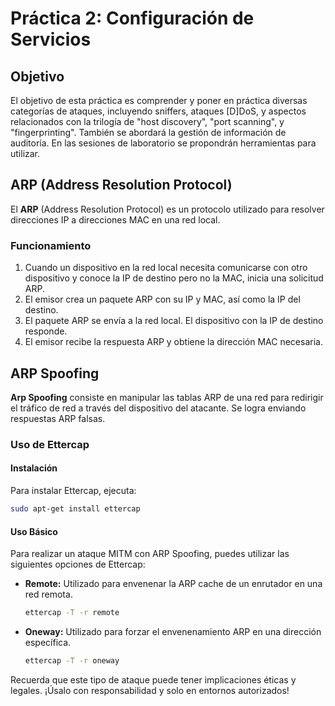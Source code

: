 # Práctica 2: Configuración de Servicios

## Objetivo
El objetivo de esta práctica es comprender y poner en práctica diversas categorías de ataques, incluyendo sniffers, ataques [D]DoS, y aspectos relacionados con la trilogía de "host discovery", "port scanning", y "fingerprinting". También se abordará la gestión de información de auditoría. En las sesiones de laboratorio se propondrán herramientas para utilizar.

## ARP (Address Resolution Protocol)

El **ARP** (Address Resolution Protocol) es un protocolo utilizado para resolver direcciones IP a direcciones MAC en una red local.

### Funcionamiento

1. Cuando un dispositivo en la red local necesita comunicarse con otro dispositivo y conoce la IP de destino pero no la MAC, inicia una solicitud ARP.
2. El emisor crea un paquete ARP con su IP y MAC, así como la IP del destino.
3. El paquete ARP se envía a la red local. El dispositivo con la IP de destino responde.
4. El emisor recibe la respuesta ARP y obtiene la dirección MAC necesaria.

## ARP Spoofing

**Arp Spoofing** consiste en manipular las tablas ARP de una red para redirigir el tráfico de red a través del dispositivo del atacante. Se logra enviando respuestas ARP falsas.

### Uso de Ettercap

#### Instalación
Para instalar Ettercap, ejecuta:

```bash
sudo apt-get install ettercap
```

#### Uso Básico

Para realizar un ataque MITM con ARP Spoofing, puedes utilizar las siguientes opciones de Ettercap:

- **Remote:** Utilizado para envenenar la ARP cache de un enrutador en una red remota.
  
  ```bash
  ettercap -T -r remote
  ```

- **Oneway:** Utilizado para forzar el envenenamiento ARP en una dirección específica.

  ```bash
  ettercap -T -r oneway
  ```

Recuerda que este tipo de ataque puede tener implicaciones éticas y legales. ¡Úsalo con responsabilidad y solo en entornos autorizados!
